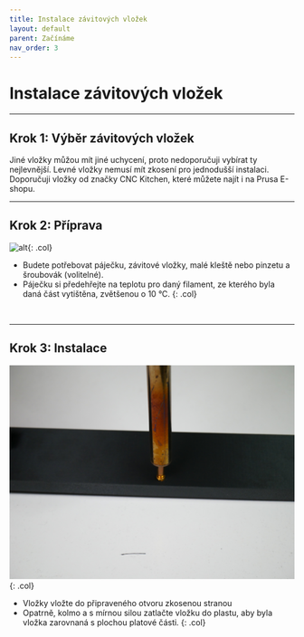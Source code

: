 ```yaml
---
title: Instalace závitových vložek
layout: default
parent: Začínáme
nav_order: 3
---
```

# Instalace závitových vložek

---

## **Krok 1:** Výběr závitových vložek

Jiné vložky můžou mít jiné uchycení, proto nedoporučuji vybírat ty nejlevnější. Levné vložky nemusí mít zkosení pro jednodušší instalaci. Doporučuji vložky od značky CNC Kitchen, které můžete najít i na Prusa E-shopu.

---

## **Krok 2:** Příprava
![alt](/images/P1470368.JPG){: .col}
- Budete potřebovat páječku, závitové vložky, malé kleště nebo pinzetu a šroubovák (volitelné).
- Páječku si předehřejte na teplotu pro daný filament, ze kterého byla daná část vytištěna, zvětšenou o 10 °C.
{: .col}
<br style="clear: left;" />

---

## **Krok 3:** Instalace
![alt](/images/P1470372.JPG){: .col}
-	Vložky vložte do připraveného otvoru zkosenou stranou
-	Opatrně, kolmo a s mírnou silou zatlačte vložku do plastu, aby byla vložka zarovnaná s plochou platové části.
{: .col}
<br style="clear: left;" />